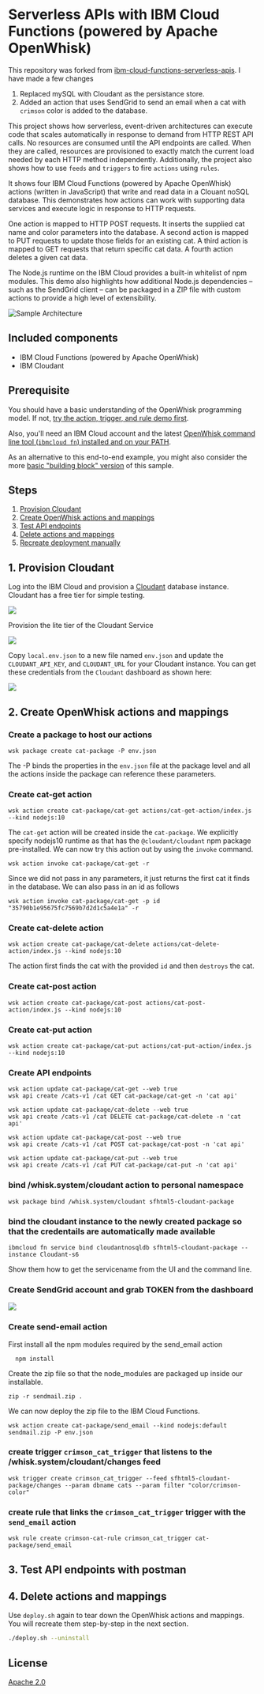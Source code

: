 # Serverless APIs with IBM Cloud Functions (powered by Apache OpenWhisk)

This repository was forked from [ibm-cloud-functions-serverless-apis](https://github.com/IBM/ibm-cloud-functions-serverless-apis). I have made a few changes
1. Replaced mySQL with Cloudant as the persistance store.
2. Added an action that uses SendGrid to send an email when a cat with `crimson` color is added to the database.

This project shows how serverless, event-driven architectures can execute code that scales automatically in response to demand from HTTP REST API calls. No resources are consumed until the API endpoints are called. When they are called, resources are provisioned to exactly match the current load needed by each HTTP method independently. Additionally, the project also shows how to use `feeds` and `triggers` to fire `actions` using `rules`.

It shows four IBM Cloud Functions (powered by Apache OpenWhisk) actions (written in JavaScript) that write and read data in a Clouant noSQL database. This demonstrates how actions can work with supporting data services and execute logic in response to HTTP requests.

One action is mapped to HTTP POST requests. It inserts the supplied cat name and color parameters into the database. A second action is mapped to PUT requests to update those fields for an existing cat. A third action is mapped to GET requests that return specific cat data. A fourth action deletes a given cat data.

The Node.js runtime on the IBM Cloud provides a built-in whitelist of npm modules. This demo also highlights how additional Node.js dependencies – such as the SendGrid client – can be packaged in a ZIP file with custom actions to provide a high level of extensibility.

![Sample Architecture](docs/arch_buildserverless.png)

## Included components

- IBM Cloud Functions (powered by Apache OpenWhisk)
- IBM Cloudant

## Prerequisite

You should have a basic understanding of the OpenWhisk programming model. If not, [try the action, trigger, and rule demo first](https://github.com/IBM/openwhisk-action-trigger-rule).

Also, you'll need an IBM Cloud account and the latest [OpenWhisk command line tool (`ibmcloud fn`) installed and on your PATH](https://cloud.ibm.com/docs/cli?topic=cloud-cli-ibmcloud-cli#overview).

As an alternative to this end-to-end example, you might also consider the more [basic "building block" version](https://github.com/IBM/openwhisk-rest-api-trigger) of this sample.

## Steps

1. [Provision Cloudant](#1-provision-cloudant)
2. [Create OpenWhisk actions and mappings](#2-create-openwhisk-actions-and-mappings)
3. [Test API endpoints](#3-test-api-endpoints)
4. [Delete actions and mappings](#4-delete-actions-and-mappings)
5. [Recreate deployment manually](#5-recreate-deployment-manually)

## 1. Provision Cloudant

Log into the IBM Cloud and provision a [Cloudant](https://console.ng.bluemix.net/catalog/services/cleardb-mysql-database/) database instance. Cloudant has a free tier for simple testing.

![](docs/cloudant-catalog-search.jpg)

Provision the lite tier of the Cloudant Service

![](docs/cloudant-create-instance.jpg)


Copy `local.env.json` to a new file named `env.json` and update the `CLOUDANT_API_KEY`, and `CLOUDANT_URL` for your Cloudant instance. You can get these credentials from the `Cloudant` dashboard as shown here:

![](docs/cloudant-credentials.jpg)

## 2. Create OpenWhisk actions and mappings

### Create a package to host our actions

```
wsk package create cat-package -P env.json
```
The -P binds the properties in the `env.json` file at the package level and all the actions inside the package can reference these parameters.
### Create cat-get action

```
wsk action create cat-package/cat-get actions/cat-get-action/index.js --kind nodejs:10
```

The `cat-get` action will be created inside the `cat-package`. We explicitly specify nodejs10 runtime as that has the `@cloudant/cloudant` npm package pre-installed. We can now try this action out by using the `invoke` command.

```
wsk action invoke cat-package/cat-get -r
```

Since we did not pass in any parameters, it just returns the first cat it finds in the database. We can also pass in an id as follows

```
wsk action invoke cat-package/cat-get -p id "35790b1e95675fc7569b7d2d1c5a4e1a" -r
```

### Create cat-delete action
```
wsk action create cat-package/cat-delete actions/cat-delete-action/index.js --kind nodejs:10
```
The action first finds the cat with the provided `id` and then `destroys` the cat.
### Create cat-post action

```
wsk action create cat-package/cat-post actions/cat-post-action/index.js --kind nodejs:10
```
### Create cat-put action

```
wsk action create cat-package/cat-put actions/cat-put-action/index.js --kind nodejs:10
```
### Create API endpoints

```
wsk action update cat-package/cat-get --web true
wsk api create /cats-v1 /cat GET cat-package/cat-get -n 'cat api'
```

```
wsk action update cat-package/cat-delete --web true
wsk api create /cats-v1 /cat DELETE cat-package/cat-delete -n 'cat api'
```

```
wsk action update cat-package/cat-post --web true
wsk api create /cats-v1 /cat POST cat-package/cat-post -n 'cat api'
```


```
wsk action update cat-package/cat-put --web true
wsk api create /cats-v1 /cat PUT cat-package/cat-put -n 'cat api'
```


### bind /whisk.system/cloudant action to personal namespace

```
wsk package bind /whisk.system/cloudant sfhtml5-cloudant-package
```

### bind the cloudant instance to the newly created package so that the credentails are automatically made available

```
ibmcloud fn service bind cloudantnosqldb sfhtml5-cloudant-package --instance Cloudant-s6
```

Show them how to get the servicename from the UI and the command line.
### Create SendGrid account and grab TOKEN from the dashboard

![](docs/sendgrid.jpg)

### Create send-email action
First install all the npm modules required by the send_email action
```
  npm install
```

Create the zip file so that the node_modules are packaged up inside our installable.
```
zip -r sendmail.zip .
```
We can now deploy the zip file to the IBM Cloud Functions.
```
wsk action create cat-package/send_email --kind nodejs:default sendmail.zip -P env.json
```
### create trigger `crimson_cat_trigger` that listens to the **/whisk.system/cloudant/changes** feed

```
wsk trigger create crimson_cat_trigger --feed sfhtml5-cloudant-package/changes --param dbname cats --param filter "color/crimson-color"
```

### create rule that links the `crimson_cat_trigger` trigger with the `send_email` action
```
wsk rule create crimson-cat-rule crimson_cat_trigger cat-package/send_email
```

## 3. Test API endpoints with postman

## 4. Delete actions and mappings

Use `deploy.sh` again to tear down the OpenWhisk actions and mappings. You will recreate them step-by-step in the next section.

```bash
./deploy.sh --uninstall
```
## License

[Apache 2.0](LICENSE.txt)
